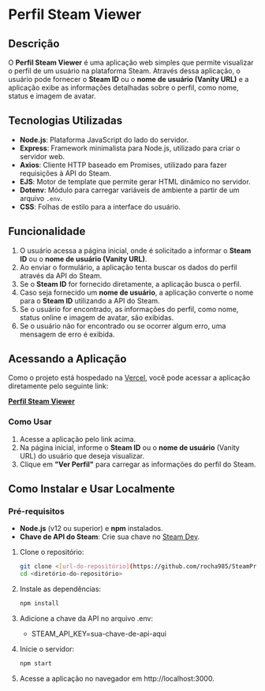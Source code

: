 # Perfil Steam Viewer

## Descrição

O **Perfil Steam Viewer** é uma aplicação web simples que permite visualizar o perfil de um usuário na plataforma Steam. Através dessa aplicação, o usuário pode fornecer o **Steam ID** ou o **nome de usuário (Vanity URL)** e a aplicação exibe as informações detalhadas sobre o perfil, como nome, status e imagem de avatar.

## Tecnologias Utilizadas

- **Node.js**: Plataforma JavaScript do lado do servidor.
- **Express**: Framework minimalista para Node.js, utilizado para criar o servidor web.
- **Axios**: Cliente HTTP baseado em Promises, utilizado para fazer requisições à API do Steam.
- **EJS**: Motor de template que permite gerar HTML dinâmico no servidor.
- **Dotenv**: Módulo para carregar variáveis de ambiente a partir de um arquivo `.env`.
- **CSS**: Folhas de estilo para a interface do usuário.

## Funcionalidade

1. O usuário acessa a página inicial, onde é solicitado a informar o **Steam ID** ou o **nome de usuário (Vanity URL)**.
2. Ao enviar o formulário, a aplicação tenta buscar os dados do perfil através da API do Steam.
3. Se o **Steam ID** for fornecido diretamente, a aplicação busca o perfil.
4. Caso seja fornecido um **nome de usuário**, a aplicação converte o nome para o **Steam ID** utilizando a API do Steam.
5. Se o usuário for encontrado, as informações do perfil, como nome, status online e imagem de avatar, são exibidas.
6. Se o usuário não for encontrado ou se ocorrer algum erro, uma mensagem de erro é exibida.

## Acessando a Aplicação

Como o projeto está hospedado na [Vercel](https://vercel.com/), você pode acessar a aplicação diretamente pelo seguinte link:

[**Perfil Steam Viewer**](https://steam-profile-five.vercel.app)

### Como Usar

1. Acesse a aplicação pelo link acima.
2. Na página inicial, informe o **Steam ID** ou o **nome de usuário** (Vanity URL) do usuário que deseja visualizar.
3. Clique em **"Ver Perfil"** para carregar as informações do perfil do Steam.

## Como Instalar e Usar Localmente

### Pré-requisitos

- **Node.js** (v12 ou superior) e **npm** instalados.
- **Chave de API do Steam**: Crie sua chave no [Steam Dev](https://steamcommunity.com/dev/apikey).

1. Clone o repositório:
   ```bash
   git clone <[url-do-repositório](https://github.com/rocha985/SteamProfile.git)>
   cd <diretório-do-repositório>
   
2. Instale as dependências:
   ```bash
   npm install

3. Adicione a chave da API no arquivo .env:

   - STEAM_API_KEY=sua-chave-de-api-aqui

4. Inicie o servidor:
   ```bash
   npm start

5. Acesse a aplicação no navegador em http://localhost:3000.
